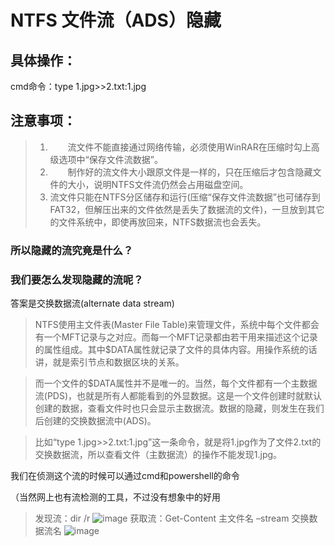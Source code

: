 # NTFS 文件流（ADS）隐藏 

## 具体操作：　　
cmd命令：type 1.jpg>>2.txt:1.jpg

## 注意事项：
> 1. 　　流文件不能直接通过网络传输，必须使用WinRAR在压缩时勾上高级选项中“保存文件流数据”。
> 1. 　　制作好的流文件大小跟原文件是一样的，只在压缩后才包含隐藏文件的大小，说明NTFS文件流仍然会占用磁盘空间。
> 1.  流文件只能在NTFS分区储存和运行(压缩“保存文件流数据”也可储存到FAT32，但解压出来的文件依然是丢失了数据流的文件)，一旦放到其它的文件系统中，即使再放回来，NTFS数据流也会丢失。

### 所以隐藏的流究竟是什么？
### 我们要怎么发现隐藏的流呢？

答案是交换数据流(alternate data stream)

> NTFS使用主文件表(Master File Table)来管理文件，系统中每个文件都会有一个MFT记录与之对应。而每一个MFT记录都由若干用来描述这个记录的属性组成。其中$DATA属性就记录了文件的具体内容。用操作系统的话讲，就是索引节点和数据区块的关系。

> 而一个文件的$DATA属性并不是唯一的。当然，每个文件都有一个主数据流(PDS)，也就是所有人都能看到的外显数据。这是一个文件创建时就默认创建的数据，查看文件时也只会显示主数据流。数据的隐藏，则发生在我们后创建的交换数据流中(ADS)。

> 比如“type 1.jpg>>2.txt:1.jpg”这一条命令，就是将1.jpg作为了文件2.txt的交换数据流，所以查看文件（主数据流）的操作不能发现1.jpg。

我们在侦测这个流的时候可以通过cmd和powershell的命令


（当然网上也有流检测的工具，不过没有想象中的好用


> 发现流：dir /r
![image](https://github.com/xxy961216/xxy961216.github.io/blob/master/1.png)
> 获取流：Get-Content 主文件名 –stream 交换数据流名
![image](https://github.com/xxy961216/xxy961216.github.io/blob/master/2.png)
